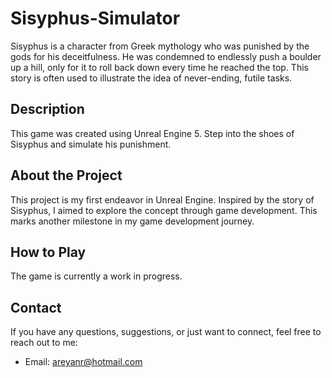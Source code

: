 # Sisyphus-Simulator

Sisyphus is a character from Greek mythology who was punished by the gods for his deceitfulness. He was condemned to endlessly push a boulder up a hill, only for it to roll back down every time he reached the top. This story is often used to illustrate the idea of never-ending, futile tasks.

## Description
This game was created using Unreal Engine 5. Step into the shoes of Sisyphus and simulate his punishment.

## About the Project
This project is my first endeavor in Unreal Engine. Inspired by the story of Sisyphus, I aimed to explore the concept through game development. This marks another milestone in my game development journey.

## How to Play
The game is currently a work in progress.

## Contact
If you have any questions, suggestions, or just want to connect, feel free to reach out to me:
- Email: areyanr@hotmail.com

